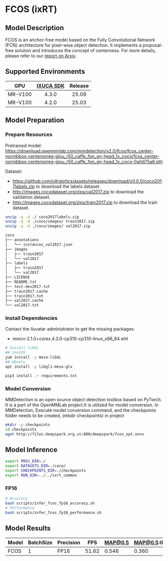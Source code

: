 # FCOS (ixRT)

## Model Description

FCOS is an anchor-free model based on the Fully Convolutional Network (FCN) architecture for pixel-wise object detection. It implements a proposal-free solution and introduces the concept of centerness.
For more details, please refer to our [report on Arxiv](https://arxiv.org/abs/1904.01355).

## Supported Environments

| GPU    | [IXUCA SDK](https://gitee.com/deep-spark/deepspark#%E5%A4%A9%E6%95%B0%E6%99%BA%E7%AE%97%E8%BD%AF%E4%BB%B6%E6%A0%88-ixuca) | Release |
| :----: | :----: | :----: |
| MR-V100 | 4.3.0 | 25.09 |
| MR-V100 | 4.2.0 | 25.03 |

## Model Preparation

### Prepare Resources

Pretrained model: <https://download.openmmlab.com/mmdetection/v2.0/fcos/fcos_center-normbbox-centeronreg-giou_r50_caffe_fpn_gn-head_1x_coco/fcos_center-normbbox-centeronreg-giou_r50_caffe_fpn_gn-head_1x_coco-0a0d75a8.pth>

Dataset:
  - <https://github.com/ultralytics/assets/releases/download/v0.0.0/coco2017labels.zip> to download the labels dataset.
  - <http://images.cocodataset.org/zips/val2017.zip> to download the validation dataset.
  - <http://images.cocodataset.org/zips/train2017.zip> to download the train dataset.

```bash
unzip -q -d ./ coco2017labels.zip
unzip -q -d ./coco/images/ train2017.zip
unzip -q -d ./coco/images/ val2017.zip

coco
├── annotations
│   └── instances_val2017.json
├── images
│   ├── train2017
│   └── val2017
├── labels
│   ├── train2017
│   └── val2017
├── LICENSE
├── README.txt
├── test-dev2017.txt
├── train2017.cache
├── train2017.txt
├── val2017.cache
└── val2017.txt
```


### Install Dependencies

Contact the Iluvatar administrator to get the missing packages:
- mmcv-2.1.0+corex.4.3.0-cp310-cp310-linux_x86_64.whl

```bash
# Install libGL
## CentOS
yum install -y mesa-libGL
## Ubuntu
apt install -y libgl1-mesa-glx

pip3 install -r requirements.txt
```

### Model Conversion

MMDetection is an open source object detection toolbox based on PyTorch. It is a part of the OpenMMLab project.It is utilized for model conversion. In MMDetection, Execute model conversion command, and the checkpoints folder needs to be created, (mkdir checkpoints) in project

```bash
mkdir -p checkpoints
cd checkpoints
wget http://files.deepspark.org.cn:880/deepspark/fcos_opt.onnx
```

## Model Inference

```bash
export PROJ_DIR=./
export DATASETS_DIR=./coco/
export CHECKPOINTS_DIR=./checkpoints
export RUN_DIR=../../ixrt_common
```

### FP16

```bash
# Accuracy
bash scripts/infer_fcos_fp16_accuracy.sh
# Performance
bash scripts/infer_fcos_fp16_performance.sh
```

## Model Results

| Model | BatchSize | Precision | FPS   | MAP@0.5 | MAP@0.5:0.95 |
| ----- | --------- | --------- | ----- | ------- | ------------ |
| FCOS  | 1         | FP16      | 51.62 | 0.546   | 0.360        |
